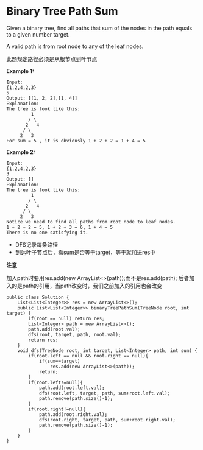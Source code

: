 # Binary Tree Path Sum

Given a binary tree, find all paths that sum of the nodes in the path equals to a given number target.

A valid path is from root node to any of the leaf nodes.

此题规定路径必须是从根节点到叶节点

**Example 1:**
```
Input:
{1,2,4,2,3}
5
Output: [[1, 2, 2],[1, 4]]
Explanation:
The tree is look like this:
	     1
	    / \
	   2   4
	  / \
	 2   3
For sum = 5 , it is obviously 1 + 2 + 2 = 1 + 4 = 5
```
**Example 2:**
```
Input:
{1,2,4,2,3}
3
Output: []
Explanation:
The tree is look like this:
	     1
	    / \
	   2   4
	  / \
	 2   3
Notice we need to find all paths from root node to leaf nodes.
1 + 2 + 2 = 5, 1 + 2 + 3 = 6, 1 + 4 = 5 
There is no one satisfying it.
```
* DFS记录每条路径
* 到达叶子节点后，看sum是否等于target，等于就加进res中

**注意** 

加入path时要用res.add(new ArrayList<>(path));而不是res.add(path);  后者加入的是path的引用，当path改变时，我们之前加入的引用也会改变
```
public class Solution {
    List<List<Integer>> res = new ArrayList<>();
    public List<List<Integer>> binaryTreePathSum(TreeNode root, int target) {
        if(root == null) return res;
        List<Integer> path = new ArrayList<>();
        path.add(root.val);
        dfs(root, target, path, root.val);
        return res;
    }
    void dfs(TreeNode root, int target, List<Integer> path, int sum) {
        if(root.left == null && root.right == null){
            if(sum==target)
                res.add(new ArrayList<>(path));         
            return;
        }
        if(root.left!=null){
            path.add(root.left.val);
            dfs(root.left, target, path, sum+root.left.val);
            path.remove(path.size()-1);
        }
        if(root.right!=null){
            path.add(root.right.val);
            dfs(root.right, target, path, sum+root.right.val);
            path.remove(path.size()-1);
        }
    }
}
```

